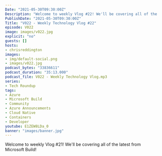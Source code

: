 ```yaml
---
Date: "2021-05-30T09:30:00Z"
Description: "Welcome to weekly Vlog #22! We'll be covering all of the latest from Microsoft Build!"
PublishDate: "2021-05-30T09:30:00Z"
Title: "V022 - Weekly Technology Vlog #22"
episode: V022
image: images/v022.jpg
explicit: "no"
guests: []
hosts:
- chrisreddington
images:
- img/default-social.png
- images/v022.jpg
podcast_bytes: "33836611"
podcast_duration: "35:13.000"
podcast_file: V022 - Weekly Technology Vlog.mp3
series:
- Tech Roundup
tags:
- Azure
- Microsoft Build
- Community
- Azure Announcements
- Cloud Native
- Containers
- Developer
youtube: E1ZEW8LDa_0
banner: "images/banner.jpg"
---
```

Welcome to weekly Vlog #21! We'll be covering all of the latest from Microsoft Build!